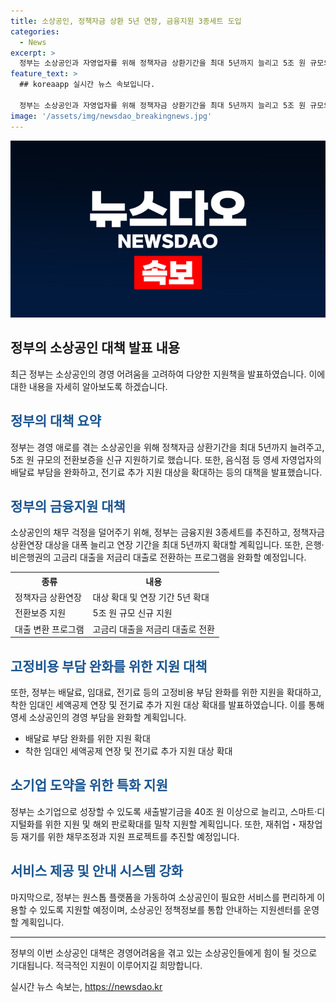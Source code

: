 ```yaml
---
title: 소상공인, 정책자금 상환 5년 연장, 금융지원 3종세트 도입
categories:
  - News
excerpt: >
  정부는 소상공인과 자영업자를 위해 정책자금 상환기간을 최대 5년까지 늘리고 5조 원 규모의 전환보증을 신규로 지원하는 등 종합대책을 발표했다. 음식점 등의 배달료 부담 완화, 전기료 지원 확대, 새출발기금 증액 등으로 코로나 대응과 경영 어려움에 대응했다. 또한, 채무조정과 재취업·재창업을 적극 지원하고, 원스톱 플랫폼을 통해 편리한 서비스 제공을 약속했다. 정책 뉴스 자료는 공공누리 제1유형 출처표시에 따라 자유롭게 이용 가능하며 자료 출처는 정책브리핑 www.korea.kr입니다.
feature_text: >
  ## koreaapp 실시간 뉴스 속보입니다.

  정부는 소상공인과 자영업자를 위해 정책자금 상환기간을 최대 5년까지 늘리고 5조 원 규모의 전환보증을 신규로 지원하는 등 종합대책을 발표했다. 음식점 등의 배달료 부담 완화, 전기료 지원 확대, 새출발기금 증액 등으로 코로나 대응과 경영 어려움에 대응했다. 또한, 채무조정과 재취업·재창업을 적극 지원하고, 원스톱 플랫폼을 통해 편리한 서비스 제공을 약속했다. 정책 뉴스 자료는 공공누리 제1유형 출처표시에 따라 자유롭게 이용 가능하며 자료 출처는 정책브리핑 www.korea.kr입니다.
image: '/assets/img/newsdao_breakingnews.jpg'
---
```


<p><img src="/assets/img/newsdao_breakingnews.jpg" alt="koreaapp 속보" /></p>

<h2 data-ke-size="size26">정부의 소상공인 대책 발표 내용</h2>

<p data-ke-size="size16">최근 정부는 소상공인의 경영 어려움을 고려하여 다양한 지원책을 발표하였습니다. 이에 대한 내용을 자세히 알아보도록 하겠습니다.</p>

<h2><b><span style="color: #1a5490;">정부의 대책 요약</span></b></h2>

<p data-ke-size="size16">정부는 경영 애로를 겪는 소상공인을 위해 정책자금 상환기간을 최대 5년까지 늘려주고, 5조 원 규모의 전환보증을 신규 지원하기로 했습니다. 또한, 음식점 등 영세 자영업자의 배달료 부담을 완화하고, 전기료 추가 지원 대상을 확대하는 등의 대책을 발표했습니다.</p>

<h2><b><span style="color: #1a5490;">정부의 금융지원 대책</span></b></h2>

<p data-ke-size="size16">소상공인의 채무 걱정을 덜어주기 위해, 정부는 금융지원 3종세트를 추진하고, 정책자금 상환연장 대상을 대폭 늘리고 연장 기간을 최대 5년까지 확대할 계획입니다. 또한, 은행·비은행권의 고금리 대출을 저금리 대출로 전환하는 프로그램을 완화할 예정입니다.</p>

<table>
    <tr>
        <th><b>종류</b></th>
        <th><b>내용</b></th>
    </tr>
    <tr>
        <td>정책자금 상환연장</td>
        <td>대상 확대 및 연장 기간 5년 확대</td>
    </tr>
    <tr>
        <td>전환보증 지원</td>
        <td>5조 원 규모 신규 지원</td>
    </tr>
    <tr>
        <td>대출 변환 프로그램</td>
        <td>고금리 대출을 저금리 대출로 전환</td>
    </tr>
</table>

<h2><b><span style="color: #1a5490;">고정비용 부담 완화를 위한 지원 대책</span></b></h2>

<p data-ke-size="size16">또한, 정부는 배달료, 임대료, 전기료 등의 고정비용 부담 완화를 위한 지원을 확대하고, 착한 임대인 세액공제 연장 및 전기료 추가 지원 대상 확대를 발표하였습니다. 이를 통해 영세 소상공인의 경영 부담을 완화할 계획입니다.</p>

<ul>
    <li>배달료 부담 완화를 위한 지원 확대</li>
    <li>착한 임대인 세액공제 연장 및 전기료 추가 지원 대상 확대</li>
</ul>

<h2><b><span style="color: #1a5490;">소기업 도약을 위한 특화 지원</span></b></h2>

<p data-ke-size="size16">정부는 소기업으로 성장할 수 있도록 새출발기금을 40조 원 이상으로 늘리고, 스마트·디지털화를 위한 지원 및 해외 판로확대를 밀착 지원할 계획입니다. 또한, 재취업・재창업 등 재기를 위한 채무조정과 지원 프로젝트를 추진할 예정입니다.</p>

<h2><b><span style="color: #1a5490;">서비스 제공 및 안내 시스템 강화</span></b></h2>

<p data-ke-size="size16">마지막으로, 정부는 원스톱 플랫폼을 가동하여 소상공인이 필요한 서비스를 편리하게 이용할 수 있도록 지원할 예정이며, 소상공인 정책정보를 통합 안내하는 지원센터를 운영할 계획입니다.</p>

<hr>

<p data-ke-size="size16">정부의 이번 소상공인 대책은 경영어려움을 겪고 있는 소상공인들에게 힘이 될 것으로 기대됩니다. 적극적인 지원이 이루어지길 희망합니다.</p>
실시간 뉴스 속보는, <a href="https://newsdao.kr" rel="dofollow">https://newsdao.kr</a>


